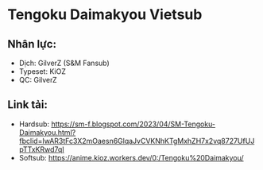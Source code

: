 # Tengoku Daimakyou Vietsub

## Nhân lực:

- Dịch: GilverZ (S&M Fansub)
- Typeset: KiOZ
- QC: GilverZ

## Link tải:

- Hardsub: https://sm-f.blogspot.com/2023/04/SM-Tengoku-Daimakyou.html?fbclid=IwAR3tFc3X2mOaesn6GlqaJvCVKNhKTgMxhZH7x2vq8727UfUJpTTxKRwd7qI
- Softsub: https://anime.kioz.workers.dev/0:/Tengoku%20Daimakyou/
